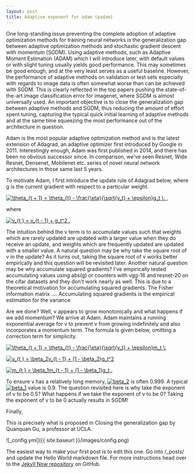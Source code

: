 ```yaml
---
layout: post
title: Adaptive exponent for adam (padam)
---
```


One long-standing issue preventing the complete adoption of adaptive optimization methods for training neural networks is the generalization gap between adaptive optimization methods and stochastic gradient descent with momentum (SGDM). Using adaptive methods, such as Adaptive Moment Estimation (ADAM) which I will introduce later, with default values or with slight tuning usually yields good performance. This may sometimes be good enough, and at the very least serves as a useful baseline. However, the performance of adaptive methods on validation or test sets especially with regards to image data is often somewhat worse than can be achieved with SGDM. This is clearly reflected in the top papers pushing the state-of-the-art image classification error for imagenet, where SGDM is almost universally used. An important objective is to close the generalization gap between adaptive methods and SGDM, thus reducing the amount of effort spent tuning, capturing the typical quick initial learning of adaptive methods and at the same time squeezing the most performance out of the architecture in question.

Adam is the most popular adaptive optimization method and is the latest extension of Adagrad, an adaptive optimizer first introduced by Google in 2011. Interestingly enough, Adam was first published in 2014, and there has been no obvious successor since. In comparison, we've seen Resnet, Wide Resnet, Densenet, Mobilenet etc. series of novel neural network architectures in those same last 5 years. 

To motivate Adam, I first introduce the update rule of Adagrad below, where g is the current gradient with respect to a particular weight.

<a href="https://www.codecogs.com/eqnedit.php?latex=\theta_{t&space;&plus;&space;1}&space;=&space;\theta_{t}&space;-&space;\frac{\eta}{\sqrt{v_t}&space;&plus;&space;\epsilon}g_t&space;\:&space;." target="_blank"><img src="https://latex.codecogs.com/gif.latex?\theta_{t&space;&plus;&space;1}&space;=&space;\theta_{t}&space;-&space;\frac{\eta}{\sqrt{v_t}&space;&plus;&space;\epsilon}g_t&space;\:&space;," title="\theta_{t + 1} = \theta_{t} - \frac{\eta}{\sqrt{v_t} + \epsilon}g_t \: ," /></a>

where

<a href="https://www.codecogs.com/eqnedit.php?latex=v_{t&space;}&space;=&space;v_{t&space;-&space;1}&space;&plus;&space;g_t^2&space;." target="_blank"><img src="https://latex.codecogs.com/gif.latex?v_{t&space;}&space;=&space;v_{t&space;-&space;1}&space;&plus;&space;g_t^2&space;." title="v_{t } = v_{t - 1} + g_t^2 ." /></a>

The intuition behind the v term is to accumulate values such that weights which are rarely updated are updated with a larger value when they do receive an update, and weights which are frequently updated are updated with a smaller value. A natural question may be why take the square root of v in the update? As it turns out, taking the square root of v works better empirically and this question will be revisited later. Another natural question may be why accumulate squared gradients? I've empirically tested accumulating values using abs(g) or counters with vgg-16 and resnet-20 on the cifar datasets and they don't work nearly as well. This is due to a theoretical motivation for accumulating squared gradients. The Fisher information matrix .... Accumulating squared gradients is the empirical estimation for the variance

Are we done? Well, v appears to grow monotonically and what happens if we add momentum? We arrive at Adam. Adam maintains a running exponential average for v to prevent v from growing indefinitely and also incorporates a momentum term. The formula is given below, omitting a correction term for simplicity.

<a href="https://www.codecogs.com/eqnedit.php?latex=\theta_{t&space;&plus;&space;1}&space;=&space;\theta_{t}&space;-&space;\frac{\eta}{\sqrt{v_t}&space;&plus;&space;\epsilon}m_t&space;\:&space;." target="_blank"><img src="https://latex.codecogs.com/gif.latex?\theta_{t&space;&plus;&space;1}&space;=&space;\theta_{t}&space;-&space;\frac{\eta}{\sqrt{v_t}&space;&plus;&space;\epsilon}m_t&space;\:&space;" title="\theta_{t + 1} = \theta_{t} - \frac{\eta}{\sqrt{v_t} + \epsilon}m_t \: " /></a>

<a href="https://www.codecogs.com/eqnedit.php?latex=v_{t&space;}&space;=&space;\beta_2v_{t&space;-&space;1}&space;&plus;&space;(1&space;-&space;\beta_2)g_t^2&space;," target="_blank"><img src="https://latex.codecogs.com/gif.latex?v_{t&space;}&space;=&space;\beta_2v_{t&space;-&space;1}&space;&plus;&space;(1&space;-&space;\beta_2)g_t^2&space;" title="v_{t } = \beta_2v_{t - 1} + (1 - \beta_2)g_t^2 " /></a>

<a href="https://www.codecogs.com/eqnedit.php?latex=m_{t&space;}&space;=&space;\beta_1m_{t&space;-&space;1}&space;&plus;&space;(1&space;-&space;\beta_1)g_t&space;." target="_blank"><img src="https://latex.codecogs.com/gif.latex?m_{t&space;}&space;=&space;\beta_1m_{t&space;-&space;1}&space;&plus;&space;(1&space;-&space;\beta_1)g_t&space;." title="m_{t } = \beta_1m_{t - 1} + (1 - \beta_1)g_t ." /></a>

To ensure v has a relatively long memory, <a href="https://www.codecogs.com/eqnedit.php?latex=beta_2" target="_blank"><img src="https://latex.codecogs.com/gif.latex?beta_2" title="beta_2" /></a> is often 0.999. A typical <a href="https://www.codecogs.com/eqnedit.php?latex=beta_2" target="_blank"><img src="https://latex.codecogs.com/gif.latex?beta_1" title="beta_1" /></a> value is 0.9. The question revisited here is why take the exponent of v to be 0.5? What happens if we take the exponent of v to be 0? Taking the exponent of v to be 0 actually results in SGDM!

Finally, 

This is precisely what is proposed in Closing the generalization gap by Quanquan Gu, a professor at UCLA.

![_config.yml]({{ site.baseurl }}/images/config.png)

The easiest way to make your first post is to edit this one. Go into /_posts/ and update the Hello World markdown file. For more instructions head over to the [Jekyll Now repository](https://github.com/barryclark/jekyll-now) on GitHub.
